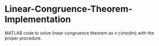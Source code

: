 # Linear-Congruence-Theorem-Implementation
MATLAB code to solve linear congruence theorem ax ≡ c(modm) with the proper procedure.
